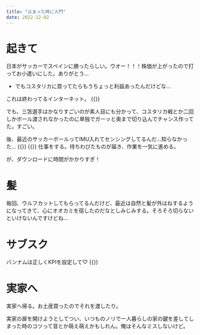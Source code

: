 ```yaml
---
title: "止まった時に入門"
date: 2022-12-02
---
```


# 起きて
日本がサッカーでスペインに勝ったらしい。ウオー！！！株価が上がったので打ってお小遣いにした。ありがとう...
- でもコスタリカに買ってたらもうちょっと利益あったんだけどな...

これは終わってるインターネット。
{{<tweet user="dango_bot" id="1598603109009592320">}}

でも、三笘選手はかなりすごいのが素人目にも分かって、コスタリカ戦とか二回しかボール渡されなかったのに単独でガーッと奥まで切り込んでチャンス作ってた。すごい。

後、最近のサッカーボールってIMU入れてセンシングしてるんだ...知らなかった...
{{<tweet user="dango_bot" id="1598666793458900992">}}
{{<tweet user="dango_bot" id="1598686709864333312">}}
仕事をする。待ちわびたものが届き、作業を一気に進める。

が、ダウンロードに時間がかかりすぎ！

# 髪
毎回、ウルフカットしてもらってるんだけど、最近は自然と髪が外はねするようになってきて、心にオオカミを宿したのだなとしみじみする。そろそろ切らないといけないんですけどね...
# サブスク
バンナムは正しくKPIを設定して♡
{{<tweet user="dango_bot" id="1598526550542274560">}}

# 実家へ
実家へ帰る。お土産買ったのでそれを渡したり。

実家の扉を開けようとしてつい、いつものノリで一人暮らしの家の鍵を差してしまった時のコツって音とか萌え萌えかもしれん。俺はそんなミスしないけど。
